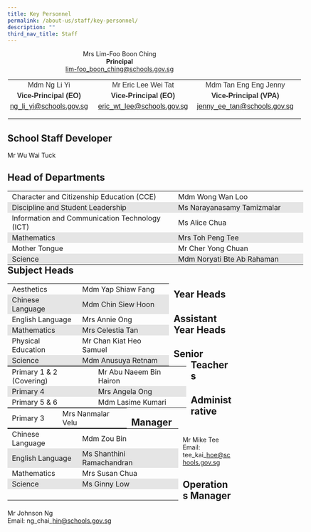 ```yaml
---
title: Key Personnel
permalink: /about-us/staff/key-personnel/
description: ""
third_nav_title: Staff
---
```

<p style="text-align:center;">Mrs Lim-Foo Boon Ching<br><strong>Principal</strong><br><a href="mailto:lim-foo_boon_ching@schools.gov.sg">lim-foo_boon_ching@schools.gov.sg</a></p>  

<table class="ives_tab_kosong ive_eobj_center" style="margin: auto; outline: 0px; padding: 0px; border-collapse: collapse; clear: both; border: 1px solid transparent; table-layout: fixed; width: 661.4px;"><tbody style="margin: 0px; outline: 0px; padding: 0px;"><tr style="margin: 0px; outline: 0px; padding: 0px;"><td style="margin: 0px; outline: 0px; padding: 0px 15px 15px 0px; vertical-align: top; width: 206px;"><div style="margin: 0px; outline: 0px; padding: 0px; line-height: 24px !important; color: rgb(48, 48, 48); font-family: Archivo, sans-serif; font-size: 16px; font-weight: 400; text-align: center;"><span style="margin: 0px; outline: 0px; padding: 0px; background-color: initial;">Mdm Ng Li Yi</span></div><div style="margin: 0px; outline: 0px; padding: 0px; line-height: 24px !important; color: rgb(48, 48, 48); font-family: Archivo, sans-serif; font-size: 16px; font-weight: 400; text-align: center;"><strong style="margin: 0px; outline: 0px; padding: 0px; background-color: initial;">Vice-Principal (EO)</strong></div><strong style="margin: 0px; outline: 0px; padding: 0px; text-align: center; background-color: initial;"><div style="margin: 0px; outline: 0px; padding: 0px; line-height: 24px !important; color: rgb(48, 48, 48); font-family: Archivo, sans-serif; font-size: 16px; font-weight: 400; text-align: center;"><span style="margin: 0px; outline: 0px; padding: 0px; background-color: initial; text-align: left;"><a href="mailto:ng_li_yi@schools.gov.sg">ng_li_yi@schools.gov.sg</a></span></div></strong></td><td style="margin: 0px; outline: 0px; padding: 0px 15px 15px 0px; vertical-align: top; width: 223px;"><div style="margin: 0px; outline: 0px; padding: 0px; line-height: 24px !important; color: rgb(48, 48, 48); font-family: Archivo, sans-serif; font-size: 16px; font-weight: 400; text-align: center;"><span style="margin: 0px; outline: 0px; padding: 0px; background-color: initial;">Mr Eric Lee Wei Tat</span></div><div style="margin: 0px; outline: 0px; padding: 0px; line-height: 24px !important; color: rgb(48, 48, 48); font-family: Archivo, sans-serif; font-size: 16px; font-weight: 400; text-align: center;"><strong style="margin: 0px; outline: 0px; padding: 0px; background-color: initial;">Vice-Principal (EO)</strong></div><strong style="margin: 0px; outline: 0px; padding: 0px; background-color: initial; text-align: center;"><div style="margin: 0px; outline: 0px; padding: 0px; line-height: 24px !important; color: rgb(48, 48, 48); font-family: Archivo, sans-serif; font-size: 16px; font-weight: 400; text-align: center;"><span style="margin: 0px; outline: 0px; padding: 0px; background-color: initial; text-align: left;"><a href="mailto:eric_wt_lee@schools.gov.sg">eric_wt_lee@schools.gov.sg</a></span></div></strong></td><td style="margin: 0px; outline: 0px; padding: 0px 15px 15px 0px; vertical-align: top; width: 232px;"><div style="margin: 0px; outline: 0px; padding: 0px; line-height: 24px !important; color: rgb(48, 48, 48); font-family: Archivo, sans-serif; font-size: 16px; font-weight: 400; text-align: center;"><span style="margin: 0px; outline: 0px; padding: 0px; background-color: initial;">Mdm Tan Eng Eng Jenny</span></div><div style="margin: 0px; outline: 0px; padding: 0px; line-height: 24px !important; color: rgb(48, 48, 48); font-family: Archivo, sans-serif; font-size: 16px; font-weight: 400; text-align: center;"><strong style="margin: 0px; outline: 0px; padding: 0px; background-color: initial;">Vice-Principal (VPA)</strong></div><div style="margin: 0px; outline: 0px; padding: 0px; line-height: 24px !important; color: rgb(48, 48, 48); font-family: Archivo, sans-serif; font-size: 16px; font-weight: 400; text-align: center;"><span style="margin: 0px; outline: 0px; padding: 0px; background-color: initial;"><a href="mailto:jenny_ee_tan@schools.gov.sg">jenny_ee_tan@schools.gov.sg</a></span><span style="margin: 0px; outline: 0px; padding: 0px; background-color: initial;"></span></div></td></tr></tbody></table>

School Staff Developer
----------------------

Mr Wu Wai Tuck

Head of Departments
-------------------

<table class="iveo_table ives_tab_modern2 ive_eobj_left" style="margin: 0px 10px 0px 0px; outline: 0px; padding: 0px; border-collapse: collapse; float: left; border: none; width: 664.787px;"><tbody style="margin: 0px; outline: 0px; padding: 0px;"><tr style="margin: 0px; outline: 0px; padding: 0px;"><td style="margin: 0px; outline: 0px; padding: 2px 10px; text-align: left; width: 377px;">Character and Citizenship Education (CCE)</td><td style="margin: 0px; outline: 0px; padding: 2px 10px; text-align: left; width: 287px;">Mdm Wong Wan Loo</td></tr><tr style="margin: 0px; outline: 0px; padding: 0px; background-color: rgb(229, 229, 229);"><td style="margin: 0px; outline: 0px; padding: 2px 10px; text-align: left;">Discipline and Student Leadership</td><td style="margin: 0px; outline: 0px; padding: 2px 10px; text-align: left;">Ms Narayanasamy Tamizmalar</td></tr><tr style="margin: 0px; outline: 0px; padding: 0px;"><td style="margin: 0px; outline: 0px; padding: 2px 10px; text-align: left;">Information and Communication Technology (ICT)</td><td style="margin: 0px; outline: 0px; padding: 2px 10px; text-align: left;">Ms Alice Chua</td></tr><tr style="margin: 0px; outline: 0px; padding: 0px; background-color: rgb(229, 229, 229);"><td style="margin: 0px; outline: 0px; padding: 2px 10px; text-align: left;">Mathematics</td><td style="margin: 0px; outline: 0px; padding: 2px 10px; text-align: left;">Mrs Toh Peng Tee</td></tr><tr style="margin: 0px; outline: 0px; padding: 0px;"><td style="margin: 0px; outline: 0px; padding: 2px 10px; text-align: left;">Mother Tongue</td><td style="margin: 0px; outline: 0px; padding: 2px 10px; text-align: left;">Mr Cher Yong Chuan</td></tr><tr style="margin: 0px; outline: 0px; padding: 0px; background-color: rgb(229, 229, 229);"><td style="margin: 0px; outline: 0px; padding: 2px 10px; text-align: left;">Science</td><td style="margin: 0px; outline: 0px; padding: 2px 10px; text-align: left;">Mdm Noryati Bte Ab Rahaman</td></tr></tbody></table>

Subject Heads
-------------

<table class="iveo_table ives_tab_modern2 ive_eobj_left" style="margin: 0px 10px 0px 0px; outline: 0px; padding: 0px; border-collapse: collapse; float: left; border: none; width: 363.412px;"><tbody style="margin: 0px; outline: 0px; padding: 0px;"><tr style="margin: 0px; outline: 0px; padding: 0px;"><td style="margin: 0px; outline: 0px; padding: 2px 10px; text-align: left; width: 148px;">Aesthetics</td><td style="margin: 0px; outline: 0px; padding: 2px 10px; text-align: left; width: 215px;">Mdm Yap Shiaw Fang</td></tr><tr style="margin: 0px; outline: 0px; padding: 0px; background-color: rgb(229, 229, 229);"><td style="margin: 0px; outline: 0px; padding: 2px 10px; text-align: left;">Chinese Language</td><td style="margin: 0px; outline: 0px; padding: 2px 10px; text-align: left;">Mdm Chin Siew Hoon</td></tr><tr style="margin: 0px; outline: 0px; padding: 0px;"><td style="margin: 0px; outline: 0px; padding: 2px 10px; text-align: left;">English Language<br style="margin: 0px; outline: 0px; padding: 0px;"></td><td style="margin: 0px; outline: 0px; padding: 2px 10px; text-align: left;">Mrs Annie Ong<br style="margin: 0px; outline: 0px; padding: 0px;"></td></tr><tr style="margin: 0px; outline: 0px; padding: 0px; background-color: rgb(229, 229, 229);"><td style="margin: 0px; outline: 0px; padding: 2px 10px; text-align: left;">Mathematics<br style="margin: 0px; outline: 0px; padding: 0px;"></td><td style="margin: 0px; outline: 0px; padding: 2px 10px; text-align: left;">Mrs Celestia Tan<br style="margin: 0px; outline: 0px; padding: 0px;"></td></tr><tr style="margin: 0px; outline: 0px; padding: 0px;"><td style="margin: 0px; outline: 0px; padding: 2px 10px; text-align: left;">Physical Education<br style="margin: 0px; outline: 0px; padding: 0px;"></td><td style="margin: 0px; outline: 0px; padding: 2px 10px; text-align: left;">Mr Chan Kiat Heo Samuel</td></tr><tr style="margin: 0px; outline: 0px; padding: 0px; background-color: rgb(229, 229, 229);"><td style="margin: 0px; outline: 0px; padding: 2px 10px; text-align: left;">Science<br style="margin: 0px; outline: 0px; padding: 0px;"></td><td style="margin: 0px; outline: 0px; padding: 2px 10px; text-align: left;">Mdm Anusuya Retnam</td></tr></tbody></table>

Year Heads
----------

<table class="iveo_table ives_tab_modern2 ive_eobj_left" style="margin: 0px 10px 0px 0px; outline: 0px; padding: 0px; border-collapse: collapse; float: left; border: none; width: 402.037px;"><tbody style="margin: 0px; outline: 0px; padding: 0px;"><tr style="margin: 0px; outline: 0px; padding: 0px;"><td style="margin: 0px; outline: 0px; padding: 2px 10px; text-align: left; width: 190px;">Primary 1 &amp; 2 (Covering)</td><td style="margin: 0px; outline: 0px; padding: 2px 10px; text-align: left; width: 212px;">Mr Abu Naeem Bin Hairon</td></tr><tr style="margin: 0px; outline: 0px; padding: 0px; background-color: rgb(229, 229, 229);"><td style="margin: 0px; outline: 0px; padding: 2px 10px; text-align: left;">Primary 4</td><td style="margin: 0px; outline: 0px; padding: 2px 10px; text-align: left;">Mrs Angela Ong</td></tr><tr style="margin: 0px; outline: 0px; padding: 0px;"><td style="margin: 0px; outline: 0px; padding: 2px 10px; text-align: left;">Primary 5 &amp; 6</td><td style="margin: 0px; outline: 0px; padding: 2px 10px; text-align: left;">Mdm Lasime Kumari</td></tr></tbody></table>

Assistant Year Heads
--------------------

<table class="iveo_table ives_tab_modern2 ive_eobj_left" style="margin: 0px 10px 0px 0px; outline: 0px; padding: 0px; border-collapse: collapse; float: left; border: none; width: 268.125px;"><tbody style="margin: 0px; outline: 0px; padding: 0px;"><tr style="margin: 0px; outline: 0px; padding: 0px;"><td style="margin: 0px; outline: 0px; padding: 2px 10px; text-align: left; width: 108px;">Primary 3</td><td style="margin: 0px; outline: 0px; padding: 2px 10px; text-align: left; width: 160px;">Mrs Nanmalar Velu</td></tr></tbody></table>

Senior Teachers
---------------

<table class="iveo_table ives_tab_modern2 ive_eobj_left" style="margin: 0px 10px 0px 0px; outline: 0px; padding: 0px; border-collapse: collapse; float: left; border: none; width: 383.912px;"><tbody style="margin: 0px; outline: 0px; padding: 0px;"><tr style="margin: 0px; outline: 0px; padding: 0px;"><td style="margin: 0px; outline: 0px; padding: 2px 10px; text-align: left; width: 148px;">Chinese Language</td><td style="margin: 0px; outline: 0px; padding: 2px 10px; text-align: left; width: 235px;">Mdm Zou Bin</td></tr><tr style="margin: 0px; outline: 0px; padding: 0px; background-color: rgb(229, 229, 229);"><td style="margin: 0px; outline: 0px; padding: 2px 10px; text-align: left;">English Language</td><td style="margin: 0px; outline: 0px; padding: 2px 10px; text-align: left;">Ms Shanthini Ramachandran<br style="margin: 0px; outline: 0px; padding: 0px;"></td></tr><tr style="margin: 0px; outline: 0px; padding: 0px;"><td style="margin: 0px; outline: 0px; padding: 2px 10px; text-align: left;">Mathematics&nbsp;&nbsp;</td><td style="margin: 0px; outline: 0px; padding: 2px 10px; text-align: left;">Mrs Susan Chua<br style="margin: 0px; outline: 0px; padding: 0px;"></td></tr><tr style="margin: 0px; outline: 0px; padding: 0px; background-color: rgb(229, 229, 229);"><td style="margin: 0px; outline: 0px; padding: 2px 10px; text-align: left;">Science</td><td style="margin: 0px; outline: 0px; padding: 2px 10px; text-align: left;"><span style="margin: 0px; outline: 0px; padding: 0px; background-color: rgb(255, 255, 255);"></span>Ms Ginny Low<br style="margin: 0px; outline: 0px; padding: 0px;"></td></tr><tr style="margin: 0px; outline: 0px; padding: 0px;"><td style="margin: 0px; outline: 0px; padding: 2px 10px; text-align: left;"><br style="margin: 0px; outline: 0px; padding: 0px;"></td><td style="margin: 0px; outline: 0px; padding: 2px 10px; text-align: left;"><br style="margin: 0px; outline: 0px; padding: 0px;"></td></tr></tbody></table>

Administrative Manager
----------------------

Mr Mike Tee  
Email: tee\_kai\_hoe@schools.gov.sg  

Operations Manager
------------------

Mr Johnson Ng  
Email: ng\_chai\_hin@schools.gov.sg